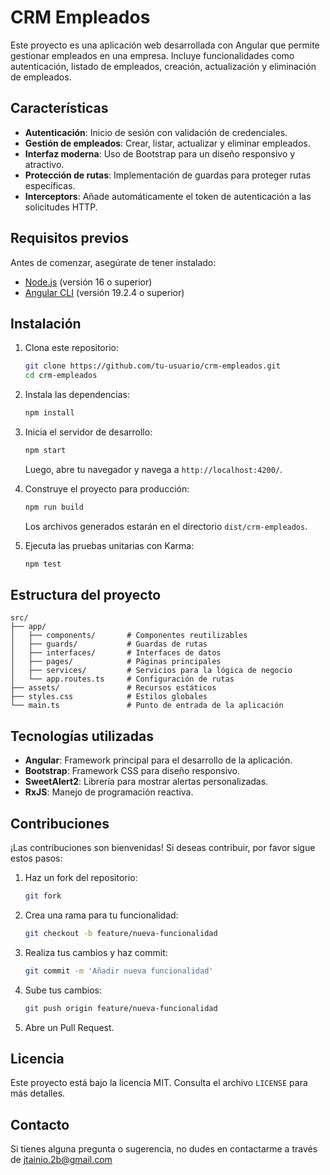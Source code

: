 # CRM Empleados

Este proyecto es una aplicación web desarrollada con Angular que permite gestionar empleados en una empresa. Incluye funcionalidades como autenticación, listado de empleados, creación, actualización y eliminación de empleados.

## Características

- **Autenticación**: Inicio de sesión con validación de credenciales.
- **Gestión de empleados**: Crear, listar, actualizar y eliminar empleados.
- **Interfaz moderna**: Uso de Bootstrap para un diseño responsivo y atractivo.
- **Protección de rutas**: Implementación de guardas para proteger rutas específicas.
- **Interceptors**: Añade automáticamente el token de autenticación a las solicitudes HTTP.

## Requisitos previos

Antes de comenzar, asegúrate de tener instalado:

- [Node.js](https://nodejs.org/) (versión 16 o superior)
- [Angular CLI](https://angular.io/cli) (versión 19.2.4 o superior)

## Instalación

1. Clona este repositorio:

   ```bash
   git clone https://github.com/tu-usuario/crm-empleados.git
   cd crm-empleados
   ```

2. Instala las dependencias:

   ```bash
   npm install
   ```

3. Inicia el servidor de desarrollo:

   ```bash
   npm start
   ```

   Luego, abre tu navegador y navega a `http://localhost:4200/`.

4. Construye el proyecto para producción:

   ```bash
   npm run build
   ```

   Los archivos generados estarán en el directorio `dist/crm-empleados`.

5. Ejecuta las pruebas unitarias con Karma:

   ```bash
   npm test
   ```

## Estructura del proyecto

```plaintext
src/
├── app/
│   ├── components/       # Componentes reutilizables
│   ├── guards/           # Guardas de rutas
│   ├── interfaces/       # Interfaces de datos
│   ├── pages/            # Páginas principales
│   ├── services/         # Servicios para la lógica de negocio
│   └── app.routes.ts     # Configuración de rutas
├── assets/               # Recursos estáticos
├── styles.css            # Estilos globales
└── main.ts               # Punto de entrada de la aplicación
```

## Tecnologías utilizadas

- **Angular**: Framework principal para el desarrollo de la aplicación.
- **Bootstrap**: Framework CSS para diseño responsivo.
- **SweetAlert2**: Librería para mostrar alertas personalizadas.
- **RxJS**: Manejo de programación reactiva.

## Contribuciones

¡Las contribuciones son bienvenidas! Si deseas contribuir, por favor sigue estos pasos:

1. Haz un fork del repositorio:

   ```bash
   git fork
   ```

2. Crea una rama para tu funcionalidad:

   ```bash
   git checkout -b feature/nueva-funcionalidad
   ```

3. Realiza tus cambios y haz commit:

   ```bash
   git commit -m 'Añadir nueva funcionalidad'
   ```

4. Sube tus cambios:

   ```bash
   git push origin feature/nueva-funcionalidad
   ```

5. Abre un Pull Request.

## Licencia

Este proyecto está bajo la licencia MIT. Consulta el archivo `LICENSE` para más detalles.

## Contacto

Si tienes alguna pregunta o sugerencia, no dudes en contactarme a través de jtainio.2b@gmail.com
